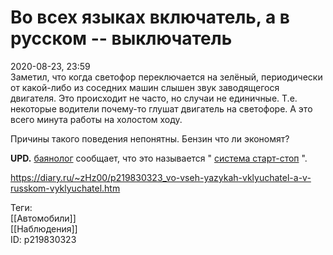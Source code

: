 Во всех языках включатель, а в русском -- выключатель
======================================================

   
 2020-08-23, 23:59   
  Заметил, что когда светофор переключается на зелёный, периодически от какой-либо из соседних машин слышен звук заводящегося двигателя. Это происходит не часто, но случаи не единичные. Т.е. некоторые водители почему-то глушат двигатель на светофоре. А это всего минута работы на холостом ходу.   
   
 Причины такого поведения непонятны. Бензин что ли экономят?   
   
  **UPD.**   [баянолог](http://x509.diary.ru "Розенкрейцлянд. Розенкрейцвилль. Розенкрейцштрассе.")  сообщает, что это называется "  [система старт-стоп](https://ru.m.wikipedia.org/wiki/%D0%A1%D0%B8%D1%81%D1%82%D0%B5%D0%BC%D0%B0_%C2%AB%D1%81%D1%82%D0%B0%D1%80%D1%82-%D1%81%D1%82%D0%BE%D0%BF%C2%BB)  ".   
    
 <https://diary.ru/~zHz00/p219830323_vo-vseh-yazykah-vklyuchatel-a-v-russkom-vyklyuchatel.htm>   
   
 Теги:   
 [[Автомобили]]   
 [[Наблюдения]]   
 ID: p219830323